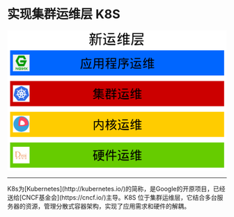 # 实现集群运维层 K8S
![The new stack](new-stack.png)
<hr>
K8s为[Kubernetes](http://kubernetes.io/)的简称，是Google的开原项目，已经送给[CNCF基金会](https://cncf.io/)主导。K8S 位于集群运维层，它结合多台服务器的资源，管理分散式容器架构，实现了应用需求和硬件的解耦。
